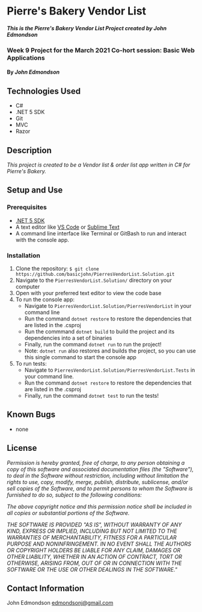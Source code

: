 # Pierre's Bakery Vendor List

#### _This is the Pierre's Bakery Vendor List Project created by John Edmondson_

### Week 9 Project for the March 2021 Co-hort session: Basic Web Applications

#### By _**John Edmondson**_

## Technologies Used

- C#
- .NET 5 SDK
- Git
- MVC
- Razor

## Description

_This project is created to be a Vendor list & order list app written in C# for Pierre's Bakery._

## Setup and Use

### Prerequisites

- [.NET 5 SDK](https://dotnet.microsoft.com/download/dotnet/5.0/)
- A text editor like [VS Code](https://code.visualstudio.com/) or [Sublime Text](https://www.sublimetext.com/)
- A command line interface like Terminal or GitBash to run and interact with the console app.

### Installation

1. Clone the repository: `$ git clone https://github.com/basicjohn/PierresVendorList.Solution.git`
2. Navigate to the `PierresVendorList.Solution/` directory on your computer
3. Open with your preferred text editor to view the code base
4. To run the console app:
   - Navigate to `PierresVendorList.Solution/PierresVendorList` in your command line
   - Run the command `dotnet restore` to restore the dependencies that are listed in the .csproj
   - Run the commmand `dotnet build` to build the project and its dependencies into a set of binaries
   - Finally, run the command `dotnet run` to run the project!
   - Note: `dotnet run` also restores and builds the project, so you can use this single command to start the console app
5. To run tests:
   - Navigate to `PierresVendorList.Solution/PierresVendorList.Tests` in your command line.
   - Run the command `dotnet restore` to restore the dependencies that are listed in the .csproj
   - Finally, run the command `dotnet test` to run the tests!

## Known Bugs

- none

## License

_Permission is hereby granted, free of charge, to any person obtaining a copy of this software and associated documentation files (the "Software"), to deal in the Software without restriction, including without limitation the rights to use, copy, modify, merge, publish, distribute, sublicense, and/or sell copies of the Software, and to permit persons to whom the Software is furnished to do so, subject to the following conditions:_

_The above copyright notice and this permission notice shall be included in all copies or substantial portions of the Software._

_THE SOFTWARE IS PROVIDED "AS IS", WITHOUT WARRANTY OF ANY KIND, EXPRESS OR IMPLIED, INCLUDING BUT NOT LIMITED TO THE WARRANTIES OF MERCHANTABILITY, FITNESS FOR A PARTICULAR PURPOSE AND NONINFRINGEMENT. IN NO EVENT SHALL THE AUTHORS OR COPYRIGHT HOLDERS BE LIABLE FOR ANY CLAIM, DAMAGES OR OTHER LIABILITY, WHETHER IN AN ACTION OF CONTRACT, TORT OR OTHERWISE, ARISING FROM, OUT OF OR IN CONNECTION WITH THE SOFTWARE OR THE USE OR OTHER DEALINGS IN THE SOFTWARE."_

## Contact Information

John Edmondson edmondsonj@gmail.com
